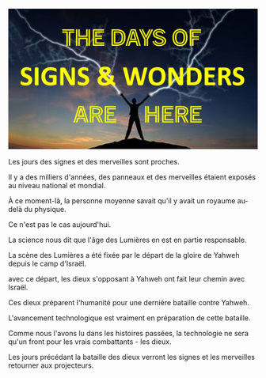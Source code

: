 ![Video cover image](../cover.jpg "cover photo")

Les jours des signes et des merveilles sont proches.

Il y a des milliers d'années, des panneaux et des merveilles étaient exposés au niveau national et mondial.

À ce moment-là, la personne moyenne savait qu'il y avait un royaume au-delà du physique.

Ce n'est pas le cas aujourd'hui.

La science nous dit que l'âge des Lumières en est en partie responsable.

La scène des Lumières a été fixée par le départ de la gloire de Yahweh depuis le camp d'Israël.

avec ce départ, les dieux s'opposant à Yahweh ont fait leur chemin avec Israël.

Ces dieux préparent l'humanité pour une dernière bataille contre Yahweh.

L'avancement technologique est vraiment en préparation de cette bataille.

Comme nous l'avons lu dans les histoires passées, la technologie ne sera qu'un front pour les vrais combattants - les dieux.

Les jours précédant la bataille des dieux verront les signes et les merveilles retourner aux projecteurs.